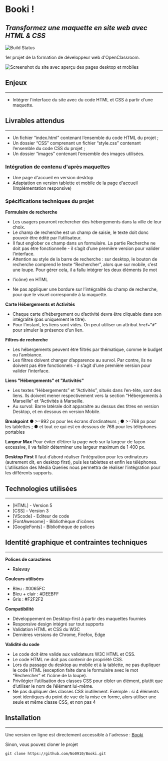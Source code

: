 # Booki !
## _Transformez une maquette en site web avec HTML & CSS_


![Build Status](https://badge.buildkite.com/sample.svg?status=passing)

1er projet de la formation de développeur web d'OpenClassroom.

![Screenshot du site avec aperçu des pages desktop et mobiles](https://github.com/No0910/Booki/assets/98163578/ffe6878c-9a1e-4cdc-993f-269f3eabef37)

## Enjeux
---
- Intégrer l'interface du site avec du code HTML et CSS à partir d'une maquette.

## Livrables attendus
---
- Un fichier “index.html” contenant l’ensemble du code HTML du projet ;
- Un dossier “CSS” comprenant un fichier “style.css” contenant l’ensemble du code CSS du projet ;
- Un dossier “images” contenant l’ensemble des images utilisées.

### Intégration de contenu d'après maquettes

- Une page d'accueil en version desktop
- Adaptation en version tablette et mobile de la page d'accueil (Implémentation responsive)

### Spécifications techniques du projet

**Formulaire de recherche**
- Les usagers pourront rechercher des hébergements dans la ville de leur choix.
- Le champ de recherche est un champ de saisie, le texte doit donc pouvoir être
édité par l’utilisateur.
- Il faut englober ce champ dans un formulaire. La partie Recherche ne doit pas
être fonctionnelle - il s’agit d’une première version pour valider l’interface.
-  Attention au style de la barre de recherche : sur desktop, le bouton de
recherche comprend le texte “Rechercher”, alors que sur mobile, c’est
une loupe. Pour gérer cela, il a fallu intégrer les deux éléments (le mot
+ l’icône) en HTML
- Ne pas appliquer une bordure sur l’intégralité du champ de
recherche, pour que le visuel corresponde à la maquette.

**Carte Hébergements et Activités**
- Chaque carte d’hébergement ou d’activité devra être cliquable dans son
intégralité (pas uniquement le titre).
- Pour l’instant, les liens sont vides. On peut utiliser un attribut `href=”#”` pour
simuler la présence d’un lien.

**Filtres de recherche**
- Les hébergements peuvent être filtrés par thématique, comme le budget ou
l’ambiance.
- Les filtres doivent changer d’apparence au survol. Par contre, ils ne doivent pas
être fonctionnels - il s’agit d’une première version pour valider l’interface.

**Liens "Hébergements" et "Activités"**
- Les textes “Hébergements” et “Activités”, situés dans l’en-tête, sont des liens. Ils
doivent mener respectivement vers la section “Hébergements à Marseille” et
“Activités à Marseille. 
- Au survol: Barre latérale doit apparaitre au dessus des titres en version Desktop, et en dessous en version Mobile.

**Breakpoint**
● >=992 px pour les écrans d’ordinateurs ;
● >=768 px pour les tablettes ;
● et tout ce qui est en dessous de 768 pour les téléphones portables

**Largeur Max**
Pour éviter d’étirer la page web sur la largeur de façon excessive, il va falloir déterminer
une largeur maximum de 1 400 px.

**Desktop First**
Il faut d’abord réaliser l’intégration pour les ordinateurs (autrement dit, en desktop first),
puis les tablettes et enfin les téléphones. L’utilisation des Media Queries nous permettra
de réaliser l’intégration pour les différents supports.

## Technologies utilisées
---
- [HTML] - Version 5
- [CSS] - Version 3
- [VScode] - Editeur de code
- [FontAwesome] - Bibliothèque d'icônes
- [GoogleFonts] - Bibliothèque de polices

## Identité graphique et contraintes techniques
---
**Polices de caractères**
- Raleway

**Couleurs utilisées**
- Bleu : #0065FC
- Bleu + clair : #DEEBFF
- Gris : #F2F2F2


**Compatibilité**
- Développement en Desktop-first à partir des maquettes fournies
- Responsive design intégré sur tout supports
- Validation HTML et CSS du W3C
- Dernières versions de Chrome, Firefox, Edge

**Validité du code**
- Le code doit être valide aux validateurs W3C HTML et CSS.
- Le code HTML ne doit pas contenir de propriété CSS.
- Lors du passage du desktop au mobile et à la tablette, ne pas dupliquer le code
HTML (exception faite dans le formulaire avec le mot “Rechercher” et l’icône de la
loupe).
- Privilégier l’utilisation des classes CSS pour cibler un élément, plutôt que d’utiliser
le nom de l’élément lui-même.
- Ne pas dupliquer des classes CSS inutilement. Exemple : si 4 éléments sont
identiques du point de vue de la mise en forme, alors utiliser une seule et même
classe CSS, et non pas 4

## Installation
---
Une version en ligne est directement accessible à l'adresse : [Booki](https://nd-booki.netlify.app/)

Sinon, vous pouvez cloner le projet
```terminal
git clone https://github.com/No0910/Booki.git
```

